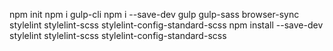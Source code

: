 npm init
npm i gulp-cli
npm i --save-dev gulp gulp-sass browser-sync stylelint stylelint-scss stylelint-config-standard-scss
npm install --save-dev stylelint stylelint-scss stylelint-config-standard-scss
